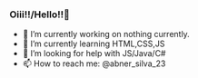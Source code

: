 ### Oiii!!/Hello!!👋

- 🔭 I’m currently working on nothing currently.
- 🌱 I’m currently learning HTML,CSS,JS
- 🤔 I’m looking for help with JS/Java/C#
- 📫 How to reach me: @abner_silva_23
